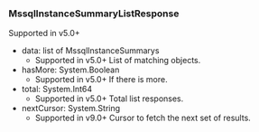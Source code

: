 ### MssqlInstanceSummaryListResponse
Supported in v5.0+

- data: list of MssqlInstanceSummarys
  - Supported in v5.0+
  List of matching objects.
- hasMore: System.Boolean
  - Supported in v5.0+
  If there is more.
- total: System.Int64
  - Supported in v5.0+
  Total list responses.
- nextCursor: System.String
  - Supported in v9.0+
  Cursor to fetch the next set of results.
